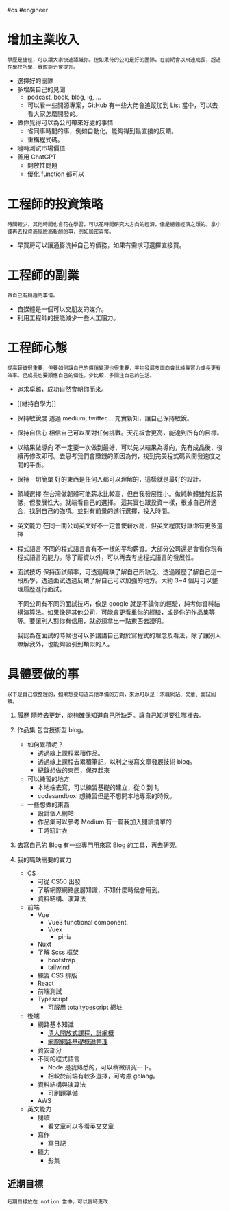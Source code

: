 #cs #engineer 

# 增加主業收入
	學歷是捷徑，可以讓大家快速認識你。但如果待的公司是好的團隊，在前期會以飛速成長，超過在學校所學，實際能力會提升。
- 選擇好的團隊
- 多增廣自己的見聞
	- podcast, book, blog, ig, ...
	- 可以看一些開源專案，GitHub 有一些大佬會追蹤加到 List 當中，可以去看大家怎麼開發的。
- 做你覺得可以為公司帶來好處的事情
	- 省同事時間的事，例如自動化。能夠得到最直接的反饋。
	- 重構程式碼。
- 隨時測試市場價值
- 善用 ChatGPT 
	- 開放性問題
	- 優化 function 都可以

# 工程師的投資策略
	時間較少，其他時間也會花在學習，可以花時間研究大方向的經濟，像是總體經濟之類的。拿小錢再去投資高風險高報酬的事，例如加密貨幣。
- 早買房可以讓通膨洗掉自己的債務，如果有需求可選擇直接買。

# 工程師的副業
	做自己有興趣的事情。
- 自媒體是一個可以交朋友的媒介。
- 利用工程師的技能減少一些人工阻力。

# 工程師心態
	提高薪資很重要，但要如何讓自己的價值變現也很重要，平均發展多面向會比純靠實力成長更有效率。但成長也要順應自己的個性。少比較，多關注自己的生活。

- 追求卓越，成功自然會朝你而來。

- [[維持自學力]]

- 保持敏銳度
	透過 medium, twitter,... 充實新知，讓自己保持敏銳。

- 保持自信心
	相信自己可以面對任何挑戰。天花板會更高，能達到所有的目標。

- 以結果做導向
	不一定要一次做到最好，可以先以結果為導向，先有成品後，後續再修改即可。去思考我們會賺錢的原因為何，找到完美程式碼與開發速度之間的平衡。

- 保持一切簡單
	好的東西是任何人都可以理解的，這樣就是最好的設計。

- 領域選擇 
	在台灣做韌體可能薪水比較高，但自我發展性小。做純軟體雖然起薪低，但發展性大。就端看自己的選擇。
	這其實也跟投資一樣，根據自己所適合，找到自己的強項。並對有前景的進行選擇，投入時間。

- 英文能力
	在同一間公司英文好不一定會使薪水高，但英文程度好讓你有更多選擇
    
- 程式語言
	不同的程式語言會有不一樣的平均薪資。大部分公司還是會看你現有程式語言的能力。除了薪資以外，可以再去考慮程式語言的發展性。
    
- 面試技巧
	保持面試頻率，可透過職缺了解自己所缺乏、透過履歷了解自己這一段所學，透過面試透過反饋了解自己可以加強的地方。大約 3~4 個月可以整理履歷進行面試。

	不同公司有不同的面試技巧，像是 google 就是不論你的經驗，純考你資料結構演算法。如果像是其他公司，可能會更看重你的經驗，或是你的作品集等等。要讓別人對你有信用，就必須拿出一點東西去證明。
    
	我認為在面試的時候也可以多講講自己對於寫程式的理念及看法，除了讓別人瞭解我外，也能夠吸引到類似的人。

# 具體要做的事
	以下是自己做整理的，如果想要知道其他準備的方向，來源可以是：求職網站、文章、面試回饋。

1. 履歷
	隨時去更新，能夠確保知道自己所缺乏。讓自己知道要往哪裡去。

2. 作品集
	包含技術型 blog。
	- 如何累積呢？
		- 透過線上課程累積作品。
		- 透過線上課程去累積筆記，以利之後寫文章發展技術 blog。
		- 紀錄想做的東西，保存起來
	- 可以練習的地方
		- 本地端去寫，可以練習基礎的建立，從 0 到 1。
		- codesandbox: 想練習但是不想開本地專案的時候。
	- 一些想做的東西
		-   設計個人網站
		-   作品集可以參考 Medium 有一篇我加入閱讀清單的
		-   工時統計表

3. 去寫自己的 Blog
	有一些專門用來寫 Blog 的工具，再去研究。

3. 我的職缺需要的實力
	- CS 
		- 可從 CS50 出發
		- 了解網際網路底層知識，不知什麼時候會用到。
		- 資料結構、演算法
	- 前端
		- Vue
			- Vue3 functional component.
			- Vuex
				- pinia
		- Nuxt
		- 了解 Scss 框架
			- bootstrap
			- tailwind
		- 練習 CSS 排版
		- React
		- 前端測試
		- Typescript
			- 可服用 totaltypescript [網址](https://www.totaltypescript.com/)
	- 後端
		- 網路基本知識
			- [清大開放式課程，計網概](https://hackmd.io/@0xff07/network/https%3A%2F%2Fhackmd.io%2F%400xff07%2FByADDQ57Y)
			- [網際網路基礎概論整理](https://hackmd.io/@Yu040419/S1raoZE3E)
		- 資安部分
		- 不同的程式語言
			- Node 是我熟悉的，可以稍微研究一下。
			- 相較於前端有較多選擇，可考慮 golang。
		- 資料結構與演算法
			- 可刷題準備
		- AWS
	- 英文能力
		- 閱讀
			- 看文章可以多看英文文章
		- 寫作
			- 寫日記
		- 聽力
			- 影集

## 近期目標
	短期目標放在 notion 當中，可以實時更改
